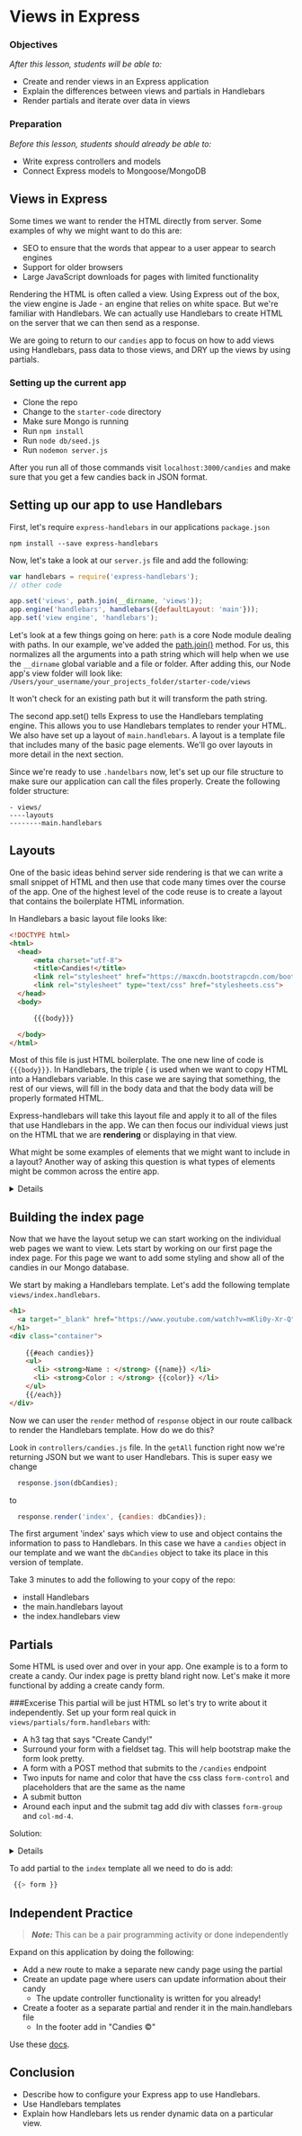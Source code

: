 # Views in Express

### Objectives
*After this lesson, students will be able to:*

- Create and render views in an Express application
- Explain the differences between views and partials in Handlebars
- Render partials and iterate over data in views

### Preparation
*Before this lesson, students should already be able to:*

- Write express controllers and models
- Connect Express models to Mongoose/MongoDB

## Views in Express

Some times we want to render the HTML directly from server. Some examples of why we might want to do this are:
- SEO to ensure that the words that appear to a user appear to search engines
- Support for older browsers
- Large JavaScript downloads for pages with limited functionality

Rendering the HTML is often called a view. Using Express out of the box, the view engine is Jade - an engine that 
relies on white space.  But we're familiar with Handlebars. We can actually use Handlebars to create HTML on the 
server that we can then send as a response.

We are going to return to our `candies` app to focus on how to add views using Handlebars, pass data to those views,
and DRY up the views by using partials.

### Setting up the current app
- Clone the repo
- Change to the ``starter-code`` directory
- Make sure Mongo is running
- Run ``npm install``
- Run ``node db/seed.js``
- Run ``nodemon server.js``

After you run all of those commands visit ``localhost:3000/candies`` and make sure that you get a few candies back
 in JSON format.

## Setting up our app to use Handlebars 

First, let's require `express-handlebars` in our applications `package.json`

```
npm install --save express-handlebars
```

Now, let's take a look at our `server.js` file and add the following:

```javascript
var handlebars = require('express-handlebars');
// other code

app.set('views', path.join(__dirname, 'views'));
app.engine('handlebars', handlebars({defaultLayout: 'main'}));
app.set('view engine', 'handlebars');
```

Let's look at a few things going on here: `path` is a core Node module dealing with paths.  In our example, we've 
added the [path.join()](https://nodejs.org/api/path.html#path_path_join_path1_path2) method. For us, this normalizes 
all the arguments into a path string which will help when we use the `__dirname` global variable and a file or 
folder.  After adding this, our Node app's view folder will look like:  
`/Users/your_username/your_projects_folder/starter-code/views`

It won't check for an existing path but it will transform the path string.

The second app.set() tells Express to use the Handlebars templating engine. This allows you to use Handlebars 
templates to render your HTML. We also have set up a layout of ``main.handlebars``. A layout is a template file that 
includes many of the basic page elements. We'll go over layouts in more detail in the next section.

Since we're ready to use `.handelbars` now, let's set up our file structure to make sure our application can call the files properly. Create the following folder structure:

```
- views/
----layouts
--------main.handlebars

```

## Layouts
One of the basic ideas behind server side rendering is that we can write a small snippet of HTML and then use that
code many times over the course of the app.  One of the highest level of the code reuse is to create a layout that 
contains the boilerplate HTML information.  

In Handlebars a basic layout file looks like:
```html
<!DOCTYPE html>
<html>
  <head>
      <meta charset="utf-8">
      <title>Candies!</title>
      <link rel="stylesheet" href="https://maxcdn.bootstrapcdn.com/bootstrap/3.3.5/css/bootstrap.min.css">
      <link rel="stylesheet" type="text/css" href="stylesheets.css">
  </head>
  <body>

      {{{body}}}

  </body>
</html>
```

Most of this file is just HTML boilerplate. The one new line of code is ``{{{body}}}``. In Handlebars, the triple 
{ is used when we want to copy HTML into a Handlebars variable. In this case we are saying that something, the rest
of our views, will fill in the body data and that the body data will be properly formated HTML.

Express-handlebars will take this layout file and apply it to all of the files that use Handlebars in the app. We 
can then focus our individual views just on the HTML that we are __rendering__ or displaying in that view.

What might be some examples of elements that we might want to include in a layout? Another way of asking this 
question is what types of elements might be common across the entire app.
<details>
Some potential answers:

- Navbars
- Common footers that include links to appear on all pages
- Common JavaScript links.
</details>

## Building the index page
Now that we have the layout setup we can start working on the individual web pages we want to view. Lets start by 
working on our first page the index page. For this page we want to add some styling and show all of the candies in 
our Mongo database. 

We start by making a Handlebars template. Let's add the following template ``views/index.handlebars``.

```html
<h1>
  <a target="_blank" href="https://www.youtube.com/watch?v=mKli0y-Xr-Q">Candy Shoppe</a>
</h1>
<div class="container">
  
    {{#each candies}} 
    <ul>
      <li> <strong>Name : </strong> {{name}} </li>
      <li> <strong>Color : </strong> {{color}} </li>
    </ul>
    {{/each}}
</div>
```

Now we can user the ``render`` method of ``response`` object in our route callback to render the Handlebars template.
How do we do this? 

Look in ``controllers/candies.js`` file. In the ``getAll`` function right now we're returning JSON but we want to 
user Handlebars. This is super easy we change 

```javascript
  response.json(dbCandies);
```

to 

```javascript
  response.render('index', {candies: dbCandies});
```

The first argument 'index' says which view to use and object contains the information to pass to Handlebars.  In 
this case we have a ``candies`` object in our template and we want the ``dbCandies`` object to take its place in
this version of template.

Take 3 minutes to add the following to your copy of the repo:

- install Handlebars
- the main.handlebars layout
- the index.handlebars view 

## Partials
Some HTML is used over and over in your app. One example is to a form to create a candy. Our index page is pretty
bland right now. Let's make it more functional by adding a create candy form.

###Excerise 
This partial will be just HTML so let's try to write about it independently. Set up your form real quick in 
`views/partials/form.handlebars` with:

- A h3 tag that says "Create Candy!"
- Surround your form with a fieldset tag. This will help bootstrap make the form look pretty.
- A form with a POST method that submits to the `/candies` endpoint
- Two inputs for name and color that have the css class `form-control` and placeholders that are the same as the 
name
- A submit button
- Around each input and the submit tag add div with classes ``form-group`` and ``col-md-4``.

Solution:
<details>
```html
<h3>Create Candy!</h3>
<fieldset>
  <form method="POST" action="/candies">
    <div class="form-group col-md-4">
      <input name="name" class="form-control" placeholder="Name"/>
    </div>
    <div class="form-group col-md-4">
      <input name="color"  class="form-control" placeholder="Color"/>
    </div>
    <div class="form-group col-md-4">
      <input class="btn btn-primary col-md-12" type="submit" value="Submit">
    </div>
  </form>
</fieldset>
```
</details>

To add partial to the ``index`` template all we need to do is add:
```javascript
 {{> form }}
```

## Independent Practice 

> ***Note:*** This can be a pair programming activity or done independently

Expand on this application by doing the following:

- Add a new route to make a separate new candy page using the partial
- Create an update page where users can update information about their candy
  - The update controller functionality is written for you already!
- Create a footer as a separate partial and render it in the main.handlebars file
  - In the footer add in "Candies ©"

Use these [docs](https://github.com/ericf/express-handlebars).

## Conclusion 
- Describe how to configure your Express app to use Handlebars.
- Use Handlebars templates 
- Explain how Handlebars lets us render dynamic data on a particular view.


